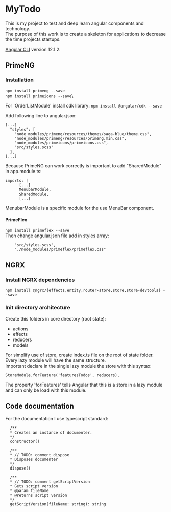 # MyTodo
This is my project to test and deep learn angular components and technology.\
The purpose of this work is to create a skeleton for applications to decrease the time projects startups.

[Angular CLI](https://github.com/angular/angular-cli) version 12.1.2.

## PrimeNG

### Installation
`npm install primeng --save` \
`npm install primeicons --save`\

For 'OrderListModule' install cdk library:
`npm install @angular/cdk --save`

Add following line to angular.json:
```
[...]
  "styles": [
    "node_modules/primeng/resources/themes/saga-blue/theme.css",
    "node_modules/primeng/resources/primeng.min.css",
    "node_modules/primeicons/primeicons.css",
    "src/styles.scss"
  ],
[...]
```
Because PrimeNG can work correctly is important to add "SharedModule" in app.module.ts:
```
imports: [
      [...]
      MenubarModule,
      SharedModule,
      [...]
```
MenubarModule is a specific module for the use MenuBar component.

#### PrimeFlex
`npm install primeflex --save`\
Then change angular.json file add in styles array:
```angular2html
    "src/styles.scss",
    "./node_modules/primeflex/primeflex.css"
```

## NGRX 

### Install NGRX dependencies
`npm install @ngrx/{effects,entity,router-store,store,store-devtools} --save`

### Init directory architecture
Create this folders in core directory (root state):
- actions
- effects
- reducers
- models

For simplify use of store, create index.ts file on the root of state folder.
Every lazy module will have the same structure.\
Important declare in the single lazy module the store with this syntax:
```
StoreModule.forFeature('featuresTodos', reducers),
```
The property 'forFeatures' tells Angular that this is a store in a lazy module and can only be load with this module.

## Code documentation
For the documentation I use typescript standard:
```angular2html
  /**
  * Creates an instance of documenter.
  */
  constructor()

  /**
  * // TODO: comment dispose
  * Disposes documenter
  */
  dispose() 

  /**
  * // TODO: comment getScriptVersion
  * Gets script version
  * @param fileName
  * @returns script version
  */
  getScriptVersion(fileName: string): string 
```
